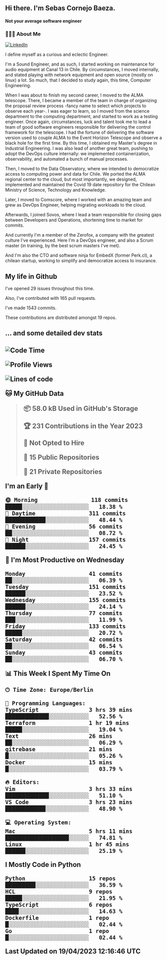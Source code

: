 <h2> Hi there.  I'm Sebas Cornejo Baeza.</h2>
<h4> Not your average software engineer</h4>
<h3> 👨🏻‍💻 About Me </h3>
<a href="http://linkedin.com/in/sebastian-cornejo-baeza/"><img alt="LinkedIn" src="https://img.shields.io/badge/Sebas%20Cornejo%20-informational?style=appveyor&logo=linkedin"></a>


I define myself as a curious and eclectic Engineer.

I'm a Sound Engineer, and as such, I started working on maintenance for audio equipment at Canal 13 in Chile.
By circumstances, I moved internally, and stated playing with network equipment and open source (mostly on linux) 
a lot. So much, that I decided to study again, this time, Computer Engineering.

When I was about to finish my second career, I moved to the ALMA telescope. There, I became a member of the team
in charge of organizing the proposal review process -fancy name to select which projects to observe each year-. 
I was eager to learn, so I moved from the science department to the computing department, and started to work as 
a testing engineer. Once again, circumstances, luck and talent took me to lead a team of good software engineers 
responsible for delivering the control framework for the telescope. I had the fortune of delivering the software
version used to couple ALMA to the Event Horizon Telescope and observe a black hole for the first time.
By this time, I obtained my Master's degree in Industrial Engineering.
I was also lead of another great team, pushing to adopt the DevOps culture internally: we implemented containerization, observability, and automated a bunch of manual processes.

Then, I moved to the Data Observatory, where we intended to democratize access to computing power
and data for Chile. We ported the ALMA regional center to the cloud, but most importantly, we designed, implemented
and maintained the Covid 19 date repository for the Chilean Ministry of Science, Technology and Knowledge.

Later, I moved to Comscore, where I worked with an amazing team and grew as DevOps Engineer, helping migrating workloads to the cloud.

Afterwards, I joined Sovos, where I lead a team responsible for closing gaps between Developers and Operations, shortening time to market for commits.

And currently I'm a member of the Zerofox, a company with the greatest culture I've experienced. Here I'm a DevOps
engineer, and also a Scrum master (in training, by the best scrum masters I've met).
 
And I'm also the CTO and software ninja for EmbedX (former Perk.cl), a chilean startup, working to simplify and democratize access to insurance.

<h2> My life in Github </h2>

I've opened 29 issues throughout this time.

Also, I've contributed with 165 pull requests.

I've made 1543 commits.

These contributions are distributed amongst 19 repos.

<h2>... and some detailed dev stats<h2>

<!--START_SECTION:waka-->
![Code Time](http://img.shields.io/badge/Code%20Time-317%20hrs%2030%20mins-blue)

![Profile Views](http://img.shields.io/badge/Profile%20Views-0-blue)

![Lines of code](https://img.shields.io/badge/From%20Hello%20World%20I%27ve%20Written-626.8%20thousand%20lines%20of%20code-blue)

**🐱 My GitHub Data** 

> 📦 58.0 kB Used in GitHub's Storage 
 > 
> 🏆 231 Contributions in the Year 2023
 > 
> 🚫 Not Opted to Hire
 > 
> 📜 15 Public Repositories 
 > 
> 🔑 21 Private Repositories 
 > 
**I'm an Early 🐤** 

```text
🌞 Morning                118 commits         █████░░░░░░░░░░░░░░░░░░░░   18.38 % 
🌆 Daytime                311 commits         ████████████░░░░░░░░░░░░░   48.44 % 
🌃 Evening                56 commits          ██░░░░░░░░░░░░░░░░░░░░░░░   08.72 % 
🌙 Night                  157 commits         ██████░░░░░░░░░░░░░░░░░░░   24.45 % 
```
📅 **I'm Most Productive on Wednesday** 

```text
Monday                   41 commits          ██░░░░░░░░░░░░░░░░░░░░░░░   06.39 % 
Tuesday                  151 commits         ██████░░░░░░░░░░░░░░░░░░░   23.52 % 
Wednesday                155 commits         ██████░░░░░░░░░░░░░░░░░░░   24.14 % 
Thursday                 77 commits          ███░░░░░░░░░░░░░░░░░░░░░░   11.99 % 
Friday                   133 commits         █████░░░░░░░░░░░░░░░░░░░░   20.72 % 
Saturday                 42 commits          ██░░░░░░░░░░░░░░░░░░░░░░░   06.54 % 
Sunday                   43 commits          ██░░░░░░░░░░░░░░░░░░░░░░░   06.70 % 
```


📊 **This Week I Spent My Time On** 

```text
🕑︎ Time Zone: Europe/Berlin

💬 Programming Languages: 
TypeScript               3 hrs 39 mins       █████████████░░░░░░░░░░░░   52.56 % 
Terraform                1 hr 19 mins        █████░░░░░░░░░░░░░░░░░░░░   19.04 % 
Text                     26 mins             ██░░░░░░░░░░░░░░░░░░░░░░░   06.29 % 
gitrebase                21 mins             █░░░░░░░░░░░░░░░░░░░░░░░░   05.26 % 
Docker                   15 mins             █░░░░░░░░░░░░░░░░░░░░░░░░   03.79 % 

🔥 Editors: 
Vim                      3 hrs 33 mins       █████████████░░░░░░░░░░░░   51.10 % 
VS Code                  3 hrs 23 mins       ████████████░░░░░░░░░░░░░   48.90 % 

💻 Operating System: 
Mac                      5 hrs 11 mins       ███████████████████░░░░░░   74.81 % 
Linux                    1 hr 45 mins        ██████░░░░░░░░░░░░░░░░░░░   25.19 % 
```

**I Mostly Code in Python** 

```text
Python                   15 repos            █████████░░░░░░░░░░░░░░░░   36.59 % 
HCL                      9 repos             █████░░░░░░░░░░░░░░░░░░░░   21.95 % 
TypeScript               6 repos             ████░░░░░░░░░░░░░░░░░░░░░   14.63 % 
Dockerfile               1 repo              █░░░░░░░░░░░░░░░░░░░░░░░░   02.44 % 
Go                       1 repo              █░░░░░░░░░░░░░░░░░░░░░░░░   02.44 % 
```




 Last Updated on 19/04/2023 12:16:46 UTC
<!--END_SECTION:waka-->

